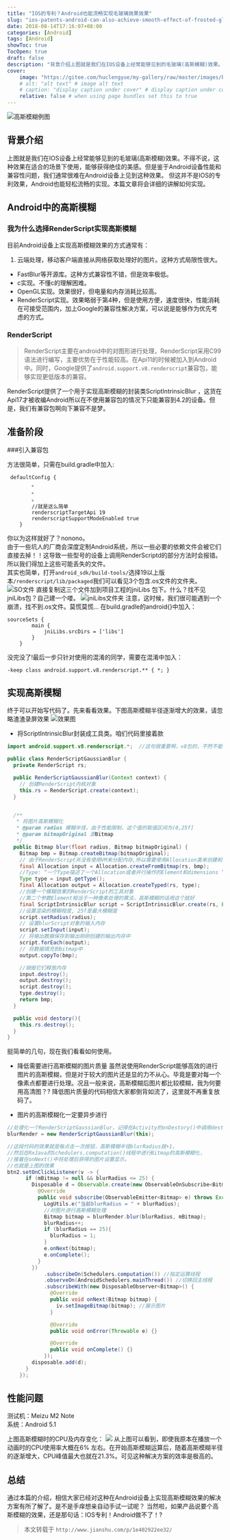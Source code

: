 ```yaml
---
title: "IOS的专利？Android也能流畅实现毛玻璃效果效果"
slug: "ios-patents-android-can-also-achieve-smooth-effect-of-frosted-glass"
date: 2018-08-14T17:16:07+08:00
categories: [Android]
tags: [Android]
showToc: true
TocOpen: true
draft: false
description: "背景介绍上图就是我们在IOS设备上经常能够见到的毛玻璃(高斯模糊)效果。不得不说，这种效果在适合的场景下使用，能够获得绝佳的美感。但是鉴于"
cover: 
    image: "https://gitee.com/huclengyue/my-gallery/raw/master/images/blog/1646726843423e828301e9bb83ebb14e1396324167.png"
    # alt: "alt text" # image alt text
    # caption: "display caption under cover" # display caption under cover
    relative: false # when using page bundles set this to true
---
```

                
![高斯模糊例图](https://gitee.com/huclengyue/my-gallery/raw/master/images/blog/1646726843423e828301e9bb83ebb14e1396324167.png)
## 背景介绍
上图就是我们在IOS设备上经常能够见到的毛玻璃(高斯模糊)效果。不得不说，这种效果在适合的场景下使用，能够获得绝佳的美感。但是鉴于Android设备性能和兼容性问题，我们通常很难在Android设备上见到这种效果。
但这并不是IOS的专利效果，Android也能轻松流畅的实现。本篇文章将会详细的讲解如何实现。

## Android中的高斯模糊
### 我为什么选择RenderScript实现高斯模糊
目前Android设备上实现高斯模糊效果的方式通常有：    

1. 云端处理，移动客户端直接从网络获取处理好的图片。这种方式局限性很大。
- FastBlur等开源库。这种方式兼容性不错，但是效率极低。
- c实现。不懂c的理解困难。
- OpenGL实现。效果很好，但电量和内存消耗比较高。
- RenderScript实现。效果略弱于第4种，但是使用方便，速度很快，性能消耗在可接受范围内，加上Google的兼容性解决方案，可以说是能够作为优先考虑的方式。
### RenderScript
> RenderScript主要在android中的对图形进行处理，RenderScript采用C99语法进行编写，主要优势在于性能较高。在Api11的时候被加入到Android中。同时，Google提供了`android.support.v8.renderscript`兼容包，能够实现更低版本的兼容。 

RenderScript提供了一个用于实现高斯模糊的封装类ScriptIntrinsicBlur ，这货在Api17才被收编Android所以在不使用兼容包的情况下只能兼容到4.2的设备。但是，我们有兼容包啊向下兼容不是梦。

## 准备阶段

###引入兼容包

方法很简单，只需在build.gradle中加入:
```
 defaultConfig {
        。
        。
        。
        //就是这么简单
        renderscriptTargetApi 19
        renderscriptSupportModeEnabled true
    }
```
你以为这样就好了？nonono。  
由于一些坑人的厂商会深度定制Android系统，所以一些必要的依赖文件会被它们直接去掉！！这导致一些型号的设备上调用RenderScriptd的部分方法时会报错。所以我们得加上这些可能丢失的文件。  
其实也简单，打开`android_sdk/build-tools/`选择19以上版本`/renderscript/lib/packaged`我们可以看见3个包含.os文件的文件夹。
![SO文件](https://gitee.com/huclengyue/my-gallery/raw/master/images/blog/16467268440385c5249ec1623416297fc054bef4e0.png)
直接复制这三个文件加到项目工程的jniLibs 包下。什么？找不见jniLibs包？自己建一个喽。
![jniLibs文件夹](https://gitee.com/huclengyue/my-gallery/raw/master/images/blog/164672684444382d27bba64fe05e3d052ff27fa4b6.png)
注意，这时候，我们很可能遇到一个崩溃，找不到.os文件。莫慌莫慌...
在build.gradle的android{}中加入：
```
sourceSets {
        main {
            jniLibs.srcDirs = ['libs']
        }
    }
```
没完没了!最后一步只针对使用的混淆的同学，需要在混淆中加入：
```
-keep class android.support.v8.renderscript.** { *; }
```
## 实现高斯模糊
终于可以开始写代码了。先来看看效果。下图高斯模糊半径逐渐增大的效果，请忽略渣渣录屏效果
![效果图](https://gitee.com/huclengyue/my-gallery/raw/master/images/blog/1646726844970d7f64768e2a9b60a5fbea888cd96a.gif)
- 将ScriptIntrinsicBlur封装成工具类。咱们代码里接着款
```java
import android.support.v8.renderscript.*;  //这句很重要啊，v8包的，不然不能向下兼容啊。

public class RenderScriptGaussianBlur {
  private RenderScript rs;

  public RenderScriptGaussianBlur(Context context) {
    // 创建RenderScript内核对象
    this.rs = RenderScript.create(context);
  }


  /**
   * 将图片高斯模糊化
   * @param radius 模糊半径，由于性能限制，这个值的取值区间为(0,25f]
   * @param bitmapOriginal 源Bitmap
   */
  public Bitmap blur(float radius, Bitmap bitmapOriginal) {
    Bitmap bmp = Bitmap.createBitmap(bitmapOriginal);
    // 由于RenderScript并没有使用VM来分配内存,所以需要使用Allocation类来创建和分配内存空间。
    final Allocation input = Allocation.createFromBitmap(rs, bmp);
    //Type: “一个Type描述了一个Allocation或者并行操作的Element和dimensions ”
    Type type = input.getType();
    final Allocation output = Allocation.createTyped(rs, type);
    //创建一个模糊效果的RenderScript的工具对象
    //第二个参数Element相当于一种像素处理的算法，高斯模糊的话用这个就好
    final ScriptIntrinsicBlur script = ScriptIntrinsicBlur.create(rs, Element.U8_4(rs));
    //设置渲染的模糊程度, 25f是最大模糊度
    script.setRadius(radius);
    // 设置blurScript对象的输入内存
    script.setInput(input);
    // 将输出数据保存到输出刚刚创建的输出内存中
    script.forEach(output);
    // 将数据填充到bitmap中
    output.copyTo(bmp);

    //销毁它们释放内存
    input.destroy();
    output.destroy();
    script.destroy();
    type.destroy();
    return bmp;
  }

  public void destory(){
    this.rs.destroy();
  }
}
```
挺简单的几句，现在我们看看如何使用。

- 降低需要进行高斯模糊的图片质量
虽然说使用RenderScript能够高效的进行图片的高斯模糊，但是对于较大的图片还是显的力不从心。毕竟是要对每一个像素点都要进行处理。况且一般来说，高斯模糊后图片都比较模糊，我为何要用高清图？?
降低图片质量的代码相信大家都倒背如流了，这里就不再重复放码了。

- 图片的高斯模糊化一定要异步进行
```java
//处理化一个RenderScriptGaussianBlur，记得在Activity的onDestory()中调用destroy()释放内存
blurRender = new RenderScriptGaussianBlur(this);

//这段代码的效果就是每点击一次按钮，高斯模糊半径blurRadius就+1，
//然后在RxJava的Schedulers.computation()线程中进行Bitmap的高斯模糊化，
//接着在onNext()中将处理后获得的图片设置显示。
//也就是上图的效果
btn2.setOnClickListener(v -> {
      if (mBitmap != null && blurRadius <= 25) {
        Disposable d = Observable.create(new ObservableOnSubscribe<Bitmap>() {
          @Override
          public void subscribe(ObservableEmitter<Bitmap> e) throws Exception {
            LogUtils.e("当前blurRadius = " + blurRadius);
            //对图片进行高斯模糊处理
            Bitmap bitmap = blurRender.blur(blurRadius, mBitmap);
            blurRadius++;
            if (blurRadius == 25){
              blurRadius = 1;
            }
            e.onNext(bitmap);
            e.onComplete();
          }
        })
            .subscribeOn(Schedulers.computation()) //指定运算线程
            .observeOn(AndroidSchedulers.mainThread()) //切换回主线程
            .subscribeWith(new DisposableObserver<Bitmap>() {
              @Override
              public void onNext(Bitmap bitmap) {
                iv.setImageBitmap(bitmap); //展示图片
              }

              @Override
              public void onError(Throwable e) {}

              @Override
              public void onComplete() {}
            });
        disposable.add(d);
      }
    });
```
## 性能问题

测试机：Meizu M2 Note  
系统：Android 5.1

上图高斯模糊时的CPU及内存变化：
![](https://gitee.com/huclengyue/my-gallery/raw/master/images/blog/16467268467126ead393248ac9962bfc9da7f68709.gif)
从上图可以看到，即使我原本在播放一个动画时的CPU使用率大概在6% 左右。在开始高斯模糊运算后，随着高斯模糊半径的逐渐增大，CPU峰值最大也就在21.3%。可见这种解决方案的效率是极高的。

## 总结
通过本篇的介绍，相信大家已经对这种在Android设备上实现高斯模糊效果的解决方案有所了解了。是不是手痒想亲自动手试一试呢？
当然啦，如果产品说要个高斯模糊的效果，还是那句话：IOS专利！Android做不了！?

> 本文转载于 `http://www.jianshu.com/p/1e402922ee32/`